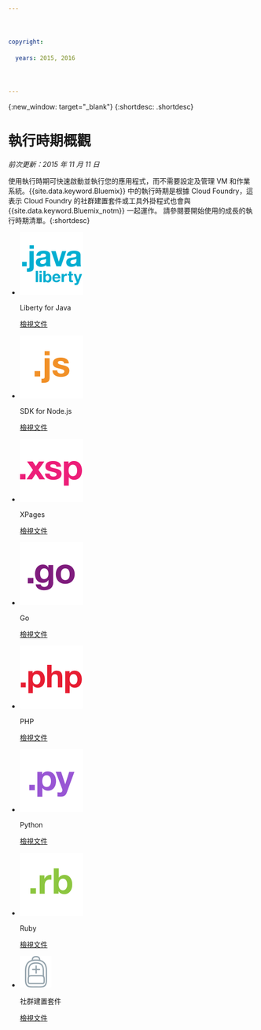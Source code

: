 ```yaml
---

 

copyright:

  years: 2015, 2016

 

---
```


{:new_window: target="_blank"}
{:shortdesc: .shortdesc}

# 執行時期概觀
*前次更新：2015 年 11 月 11 日*

使用執行時期可快速啟動並執行您的應用程式，而不需要設定及管理 VM 和作業系統。{{site.data.keyword.Bluemix}} 中的執行時期是根據 Cloud Foundry，這表示 Cloud Foundry 的社群建置套件或工具外掛程式也會與 {{site.data.keyword.Bluemix_notm}} 一起運作。
請參閱要開始使用的成長的執行時期清單。{:shortdesc}

<ul class="runtimeIconList">
<li>
<p class="runtimeIcon"><img src="images/javaweb_featured.svg" alt="Java Liberty" /></p>
<p class="runtimeTitle">Liberty for Java</p>
<p class="runtimeLink"><a format="html" href="../starters/liberty/index.html" scope="peer">檢視文件</a></p>
</li>
<li>
<p class="runtimeIcon"><img src="images/node_featured.svg" alt="Node.js" /></p>
<p class="runtimeTitle">SDK for Node.js</p>
<p class="runtimeLink"><a format="html" href="../runtimes/nodejs/index.html" scope="peer">檢視文件</a></p>
</li>
<li>
<p class="runtimeIcon"><img src="images/xpages_featured.svg" alt="XPages" /></p>
<p class="runtimeTitle">XPages</p>
<p class="runtimeLink"><a format="html" href="../starters/xpages/index.html" scope="peer">檢視文件</a></p>
</li>
<li>
<p class="runtimeIcon"><img src="images/go_featured.svg" alt="Go" /></p>
<p class="runtimeTitle">Go</p>
<p class="runtimeLink"><a format="html" href="../runtimes/go/index.html" scope="peer">檢視文件</a></p>
</li>
<li>
<p class="runtimeIcon"><img src="images/php_featured.svg" alt="PHP" /></p>
<p class="runtimeTitle">PHP</p>
<p class="runtimeLink"><a format="html" href="../runtimes/php/index.html" scope="peer">檢視文件</a></p>
</li>
<li>
<p class="runtimeIcon"><img src="images/python_featured.svg" alt="Python" /></p>
<p class="runtimeTitle">Python</p>
<p class="runtimeLink"><a format="html" href="../runtimes/python/index.html" scope="peer">檢視文件</a></p>
</li>
<li>
<p class="runtimeIcon"><img src="images/ruby_featured.svg" alt="Ruby" /></p>
<p class="runtimeTitle">Ruby</p>
<p class="runtimeLink"><a format="html" href="../runtimes/ruby/index.html" scope="peer">檢視文件</a></p>
</li>
<li>
<p class="runtimeIcon"><img src="images/byod_featured.png" alt="社群建置套件" /></p>
<p class="runtimeTitle">社群建置套件</p>
<p class="runtimeLink"><a format="html" href="byob.html" scope="peer">檢視文件</a></p>
</li>
</ul>
